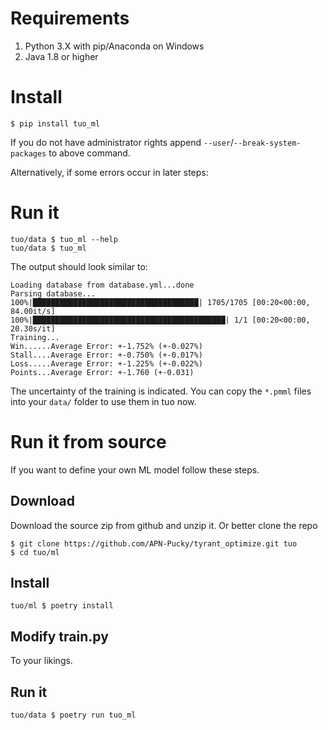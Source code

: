 # Requirements

1. Python 3.X with pip/Anaconda on Windows
2. Java 1.8 or higher



# Install

```
$ pip install tuo_ml
```

If you do not have administrator rights append `--user`/`--break-system-packages` to above command.

Alternatively, if some errors occur in later steps:





# Run it

```
tuo/data $ tuo_ml --help
tuo/data $ tuo_ml
```

The output should look similar to:

```
Loading database from database.yml...done
Parsing database...
100%|█████████████████████████████████████| 1705/1705 [00:20<00:00, 84.00it/s]
100%|███████████████████████████████████████████| 1/1 [00:20<00:00, 20.30s/it]
Training...
Win......Average Error: +-1.752% (+-0.027%)
Stall....Average Error: +-0.750% (+-0.017%)
Loss.....Average Error: +-1.225% (+-0.022%)
Points...Average Error: +-1.760 (+-0.031)
```

The uncertainty of the training is indicated.
You can copy the `*.pmml` files into your `data/` folder to use them in tuo now.

# Run it from source

If you want to define your own ML model follow these steps.

## Download

Download the source zip from github and unzip it. Or better clone the repo
```
$ git clone https://github.com/APN-Pucky/tyrant_optimize.git tuo
$ cd tuo/ml
```

## Install

```
tuo/ml $ poetry install 
```

## Modify train.py
To your likings.

## Run it
```
tuo/data $ poetry run tuo_ml
```
